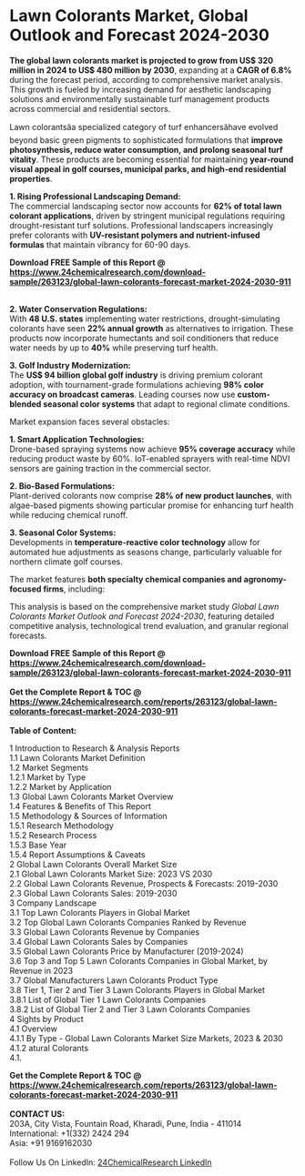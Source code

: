<h1>Lawn Colorants Market, Global Outlook and Forecast 2024-2030</h1><p><strong>The global lawn colorants market is projected to grow from US$ 320 million in 2024 to US$ 480 million by 2030</strong>, expanding at a <strong>CAGR of 6.8%</strong> during the forecast period, according to comprehensive market analysis. This growth is fueled by increasing demand for aesthetic landscaping solutions and environmentally sustainable turf management products across commercial and residential sectors.</p><p>Lawn colorantsâa specialized category of turf enhancersâhave evolved beyond basic green pigments to sophisticated formulations that <strong>improve photosynthesis, reduce water consumption, and prolong seasonal turf vitality</strong>. These products are becoming essential for maintaining <strong>year-round visual appeal in golf courses, municipal parks, and high-end residential properties</strong>.</p><p><strong>1. Rising Professional Landscaping Demand:</strong><br>
The commercial landscaping sector now accounts for <strong>62% of total lawn colorant applications</strong>, driven by stringent municipal regulations requiring drought-resistant turf solutions. Professional landscapers increasingly prefer colorants with <strong>UV-resistant polymers and nutrient-infused formulas</strong> that maintain vibrancy for 60-90 days.</p><div><b>Download FREE Sample of this Report @ 
            <a href="https://www.24chemicalresearch.com/download-sample/263123/global-lawn-colorants-forecast-market-2024-2030-911">
            https://www.24chemicalresearch.com/download-sample/263123/global-lawn-colorants-forecast-market-2024-2030-911</a></b></div><br><p><strong>2. Water Conservation Regulations:</strong><br>
With <strong>48 U.S. states</strong> implementing water restrictions, drought-simulating colorants have seen <strong>22% annual growth</strong> as alternatives to irrigation. These products now incorporate humectants and soil conditioners that reduce water needs by up to <strong>40%</strong> while preserving turf health.</p><p><strong>3. Golf Industry Modernization:</strong><br>
The <strong>US$ 94 billion global golf industry</strong> is driving premium colorant adoption, with tournament-grade formulations achieving <strong>98% color accuracy on broadcast cameras</strong>. Leading courses now use <strong>custom-blended seasonal color systems</strong> that adapt to regional climate conditions.</p><p>Market expansion faces several obstacles:</p><p><strong>1. Smart Application Technologies:</strong><br>
Drone-based spraying systems now achieve <strong>95% coverage accuracy</strong> while reducing product waste by 60%. IoT-enabled sprayers with real-time NDVI sensors are gaining traction in the commercial sector.</p><p><strong>2. Bio-Based Formulations:</strong><br>
Plant-derived colorants now comprise <strong>28% of new product launches</strong>, with algae-based pigments showing particular promise for enhancing turf health while reducing chemical runoff.</p><p><strong>3. Seasonal Color Systems:</strong><br>
Developments in <strong>temperature-reactive color technology</strong> allow for automated hue adjustments as seasons change, particularly valuable for northern climate golf courses.</p><p>The market features <strong>both specialty chemical companies and agronomy-focused firms</strong>, including:</p><p>This analysis is based on the comprehensive market study <em>Global Lawn Colorants Market Outlook and Forecast 2024-2030</em>, featuring detailed competitive analysis, technological trend evaluation, and granular regional forecasts.</p><div><b>Download FREE Sample of this Report @ 
            <a href="https://www.24chemicalresearch.com/download-sample/263123/global-lawn-colorants-forecast-market-2024-2030-911">
            https://www.24chemicalresearch.com/download-sample/263123/global-lawn-colorants-forecast-market-2024-2030-911</a></b></div><br><div><b>Get the Complete Report & TOC @ 
            <a href="https://www.24chemicalresearch.com/reports/263123/global-lawn-colorants-forecast-market-2024-2030-911">
            https://www.24chemicalresearch.com/reports/263123/global-lawn-colorants-forecast-market-2024-2030-911</a></b></div><br>
            <b>Table of Content:</b><p>1 Introduction to Research & Analysis Reports<br />
    1.1 Lawn Colorants Market Definition<br />
    1.2 Market Segments<br />
        1.2.1 Market by Type<br />
        1.2.2 Market by Application<br />
    1.3 Global Lawn Colorants Market Overview<br />
    1.4 Features & Benefits of This Report<br />
    1.5 Methodology & Sources of Information<br />
        1.5.1 Research Methodology<br />
        1.5.2 Research Process<br />
        1.5.3 Base Year<br />
        1.5.4 Report Assumptions & Caveats<br />
2 Global Lawn Colorants Overall Market Size<br />
    2.1 Global Lawn Colorants Market Size: 2023 VS 2030<br />
    2.2 Global Lawn Colorants Revenue, Prospects & Forecasts: 2019-2030<br />
    2.3 Global Lawn Colorants Sales: 2019-2030<br />
3 Company Landscape<br />
    3.1 Top Lawn Colorants Players in Global Market<br />
    3.2 Top Global Lawn Colorants Companies Ranked by Revenue<br />
    3.3 Global Lawn Colorants Revenue by Companies<br />
    3.4 Global Lawn Colorants Sales by Companies<br />
    3.5 Global Lawn Colorants Price by Manufacturer (2019-2024)<br />
    3.6 Top 3 and Top 5 Lawn Colorants Companies in Global Market, by Revenue in 2023<br />
    3.7 Global Manufacturers Lawn Colorants Product Type<br />
    3.8 Tier 1, Tier 2 and Tier 3 Lawn Colorants Players in Global Market<br />
        3.8.1 List of Global Tier 1 Lawn Colorants Companies<br />
        3.8.2 List of Global Tier 2 and Tier 3 Lawn Colorants Companies<br />
4 Sights by Product<br />
    4.1 Overview<br />
        4.1.1 By Type - Global Lawn Colorants Market Size Markets, 2023 & 2030<br />
        4.1.2 atural Colorants<br />
        4.1.</p><div><b>Get the Complete Report & TOC @ 
            <a href="https://www.24chemicalresearch.com/reports/263123/global-lawn-colorants-forecast-market-2024-2030-911">
            https://www.24chemicalresearch.com/reports/263123/global-lawn-colorants-forecast-market-2024-2030-911</a></b></div><br><b>CONTACT US:</b><br>
            203A, City Vista, Fountain Road, Kharadi, Pune, India - 411014<br>
            International: +1(332) 2424 294<br>
            Asia: +91 9169162030 <br><br>
            Follow Us On LinkedIn: <a href="https://www.linkedin.com/company/24chemicalresearch/">24ChemicalResearch LinkedIn</a>